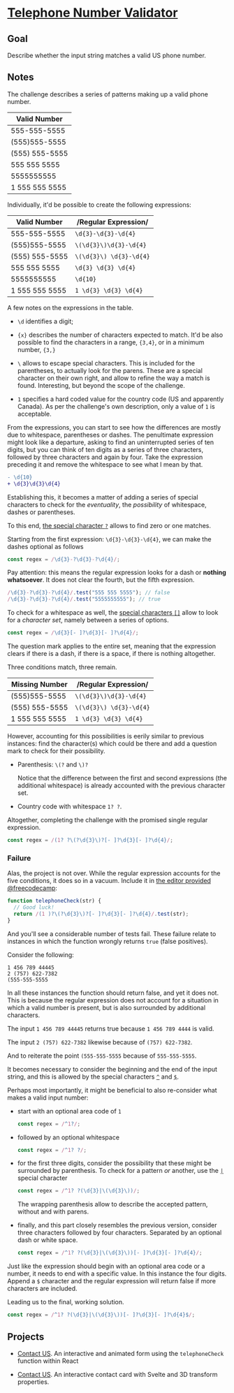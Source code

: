 # [Telephone Number Validator](https://www.freecodecamp.org/learn/javascript-algorithms-and-data-structures/javascript-algorithms-and-data-structures-projects/telephone-number-validator)

## Goal

Describe whether the input string matches a valid US phone number.

## Notes

The challenge describes a series of patterns making up a valid phone number.

| Valid Number   |
| -------------- |
| 555-555-5555   |
| (555)555-5555  |
| (555) 555-5555 |
| 555 555 5555   |
| 5555555555     |
| 1 555 555 5555 |

Individually, it'd be possible to create the following expressions:

| Valid Number   | /Regular Expression/    |
| -------------- | ----------------------- |
| 555-555-5555   | `\d{3}-\d{3}-\d{4}`     |
| (555)555-5555  | `\(\d{3}\)\d{3}-\d{4}`  |
| (555) 555-5555 | `\(\d{3}\) \d{3}-\d{4}` |
| 555 555 5555   | `\d{3} \d{3} \d{4}`     |
| 5555555555     | `\d{10}`                |
| 1 555 555 5555 | `1 \d{3} \d{3} \d{4}`   |

A few notes on the expressions in the table.

- `\d` identifies a digit;

- `{x}` describes the number of characters expected to match. It'd be also possible to find the characters in a range, `{3,4}`, or in a minimum number, `{3,}`

- `\` allows to escape special characters. This is included for the parentheses, to actually look for the parens. These are a special character on their own right, and allow to refine the way a match is found. Interesting, but beyond the scope of the challenge.

- `1` specifies a hard coded value for the country code (US and apparently Canada). As per the challenge's own description, only a value of `1` is acceptable.

From the expressions, you can start to see how the differences are mostly due to whitespace, parentheses or dashes. The penultimate expression might look like a departure, asking to find an uninterrupted series of ten digits, but you can think of ten digits as a series of three characters, followed by three characters and again by four. Take the expression preceding it and remove the whitespace to see what I mean by that.

```diff
- \d{10}
+ \d{3}\d{3}\d{4}
```

Establishing this, it becomes a matter of adding a series of special characters to check for the _eventuality_, the _possibility_ of whitespace, dashes or parentheses.

To this end, [the special character `?`](https://developer.mozilla.org/en-US/docs/Web/JavaScript/Guide/Regular_Expressions#special-questionmark) allows to find zero or one matches.

Starting from the first expression: `\d{3}-\d{3}-\d{4}`, we can make the dashes optional as follows

```js
const regex = /\d{3}-?\d{3}-?\d{4}/;
```

Pay attention: this means the regular expression looks for a dash or **nothing whatsoever**. It does not clear the fourth, but the fifth expression.

```js
/\d{3}-?\d{3}-?\d{4}/.test("555 555 5555"); // false
/\d{3}-?\d{3}-?\d{4}/.test("5555555555"); // true
```

To check for a whitespace as well, the [special characters `[]`](https://developer.mozilla.org/en-US/docs/Web/JavaScript/Guide/Regular_Expressions#special-character-set) allow to look for a _character set_, namely between a series of options.

```js
const regex = /\d{3}[- ]?\d{3}[- ]?\d{4}/;
```

The question mark applies to the entire set, meaning that the expression clears if there is a dash, if there is a space, if there is nothing altogether.

Three conditions match, three remain.

| Missing Number | /Regular Expression/    |
| -------------- | ----------------------- |
| (555)555-5555  | `\(\d{3}\)\d{3}-\d{4}`  |
| (555) 555-5555 | `\(\d{3}\) \d{3}-\d{4}` |
| 1 555 555 5555 | `1 \d{3} \d{3} \d{4}`   |

However, accounting for this possibilities is eerily similar to previous instances: find the character(s) which could be there and add a question mark to check for their possibility.

- Parenthesis: `\(?` and `\)?`

  Notice that the difference between the first and second expressions (the additional whitespace) is already accounted with the previous character set.

- Country code with whitespace `1? ?`.

Altogether, completing the challenge with the promised single regular expression.

```js
const regex = /(1? ?\(?\d{3}\)?[- ]?\d{3}[- ]?\d{4}/;
```

### Failure

Alas, the project is not over. While the regular expression accounts for the five conditions, it does so in a vacuum. Include it in [the editor provided @freecodecamp](https://www.freecodecamp.org/learn/javascript-algorithms-and-data-structures/javascript-algorithms-and-data-structures-projects/telephone-number-validator):

```js
function telephoneCheck(str) {
  // Good luck!
  return /(1 )?\(?\d{3}\)?[- ]?\d{3}[- ]?\d{4}/.test(str);
}
```

And you'll see a considerable number of tests fail. These failure relate to instances in which the function wrongly returns `true` (false positives).

Consider the following:

```pseudo
1 456 789 44445
2 (757) 622-7382
(555-555-5555
```

In all these instances the function should return false, and yet it does not. This is because the regular expression does not account for a situation in which a valid number is present, but is also surrounded by additional characters.

The input `1 456 789 44445` returns true because `1 456 789 4444` is valid.

The input `2 (757) 622-7382` likewise because of `(757) 622-7382`.

And to reiterate the point `(555-555-5555` because of `555-555-5555`.

It becomes necessary to consider the beginning and the end of the input string, and this is allowed by the special characters [`^`](https://developer.mozilla.org/en-US/docs/Web/JavaScript/Guide/Regular_Expressions#special-caret) and [`$`](https://developer.mozilla.org/en-US/docs/Web/JavaScript/Guide/Regular_Expressions#special-dollar).

Perhaps most importantly, it might be beneficial to also re-consider what makes a valid input number:

- start with an optional area code of `1`

  ```js
  const regex = /^1?/;
  ```

- followed by an optional whitespace

  ```js
  const regex = /^1? ?/;
  ```

- for the first three digits, consider the possibility that these might be surrounded by parenthesis. To check for a pattern _or_ another, use the [`|`](https://developer.mozilla.org/en-US/docs/Web/JavaScript/Guide/Regular_Expressions#special-or) special character

  ```js
  const regex = /^1? ?(\d{3}|\(\d{3}\))/;
  ```

  The wrapping parenthesis allow to describe the accepted pattern, without and with parens.

- finally, and this part closely resembles the previous version, consider three characters followed by four characters. Separated by an optional dash or white space.

  ```js
  const regex = /^1? ?(\d{3}|\(\d{3}\))[- ]?\d{3}[- ]?\d{4}/;
  ```

Just like the expression should begin with an optional area code or a number, it needs to end with a specific value. In this instance the four digits. Append a `$` character and the regular expression will return false if more characters are included.

Leading us to the final, working solution.

```js
const regex = /^1? ?(\d{3}|\(\d{3}\))[- ]?\d{3}[- ]?\d{4}$/;
```

## Projects

- [Contact US](https://codepen.io/borntofrappe/full/PowJQew). An interactive and animated form using the `telephoneCheck` function within React

- [Contact US](https://njbcg.codesandbox.io/). An interactive contact card with Svelte and 3D transform properties.

